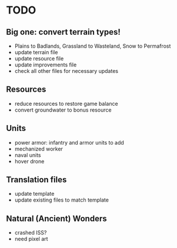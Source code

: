 # TODO

## Big one: convert terrain types!
* Plains to Badlands, Grassland to Wasteland, Snow to Permafrost
* update terrain file
* update resource file
* update improvements file
* check all other files for necessary updates

## Resources
* reduce resources to restore game balance
* convert groundwater to bonus resource

## Units
* power armor: infantry and armor units to add
* mechanized worker
* naval units
* hover drone

## Translation files
* update template
* update existing files to match template

## Natural (Ancient) Wonders
* crashed ISS?
* need pixel art
